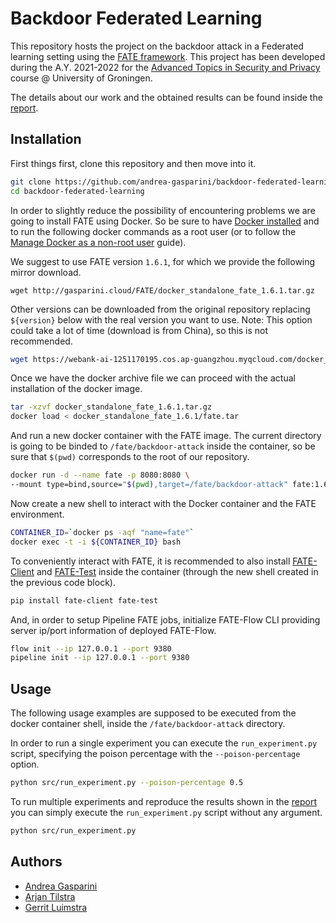 # Backdoor Federated Learning

This repository hosts the project on the backdoor attack in a Federated learning setting using the [FATE framework](https://github.com/FederatedAI/FATE).
This project has been developed during the A.Y. 2021-2022 for the [Advanced Topics in Security and Privacy](https://gitlab.com/atsp2021) course @ University of Groningen.

The details about our work and the obtained results can be found inside the [report](report/report.pdf).

## Installation

First things first, clone this repository and then move into it.

```bash
git clone https://github.com/andrea-gasparini/backdoor-federated-learning.git && \
cd backdoor-federated-learning
```

In order to slightly reduce the possibility of encountering problems we are going to install FATE using Docker. So be sure to have [Docker installed](https://docs.docker.com/get-docker/) and to run the following docker commands as a root user (or to follow the [Manage Docker as a non-root user](https://docs.docker.com/engine/install/linux-postinstall/#manage-docker-as-a-non-root-user) guide).

We suggest to use FATE version `1.6.1`, for which we provide the following mirror download.

```
wget http://gasparini.cloud/FATE/docker_standalone_fate_1.6.1.tar.gz
```

Other versions can be downloaded from the original repository replacing `${version}` below with the real version you want to use.
Note: This option could take a lot of time (download is from China), so this is not recommended.

```bash
wget https://webank-ai-1251170195.cos.ap-guangzhou.myqcloud.com/docker_standalone_fate_${version}.tar.gz
```

Once we have the docker archive file we can proceed with the actual installation of the docker image.

```bash
tar -xzvf docker_standalone_fate_1.6.1.tar.gz
docker load < docker_standalone_fate_1.6.1/fate.tar
```

And run a new docker container with the FATE image. The current directory is going to be binded to `/fate/backdoor-attack` inside the container, so be sure that `$(pwd)` corresponds to the root of our repository.

```bash
docker run -d --name fate -p 8080:8080 \
--mount type=bind,source="$(pwd),target=/fate/backdoor-attack" fate:1.6.1
```

Now create a new shell to interact with the Docker container and the FATE environment.

```bash
CONTAINER_ID=`docker ps -aqf "name=fate"`
docker exec -t -i ${CONTAINER_ID} bash
```

To conveniently interact with FATE, it is recommended to also install [FATE-Client](https://github.com/FederatedAI/FATE/blob/master/python/fate_client) and [FATE-Test](https://github.com/FederatedAI/FATE/blob/master/python/fate_test) inside the container (through the new shell created in the previous code block).

```bash
pip install fate-client fate-test
```

And, in order to setup Pipeline FATE jobs, initialize FATE-Flow CLI providing server ip/port information of deployed FATE-Flow.

```bash
flow init --ip 127.0.0.1 --port 9380
pipeline init --ip 127.0.0.1 --port 9380
```

## Usage

The following usage examples are supposed to be executed from the docker container shell, inside the `/fate/backdoor-attack` directory.

In order to run a single experiment you can execute the `run_experiment.py` script, specifying the poison percentage with the `--poison-percentage` option.

```bash
python src/run_experiment.py --poison-percentage 0.5
```

To run multiple experiments and reproduce the results shown in the [report](report/report.pdf) you can simply execute the `run_experiment.py` script without any argument.

```bash
python src/run_experiment.py
```

## Authors

- [Andrea Gasparini](https://github.com/andrea-gasparini)
- [Arjan Tilstra](https://github.com/ArjanTilstra)
- [Gerrit Luimstra](https://github.com/GerritLuimstra)

